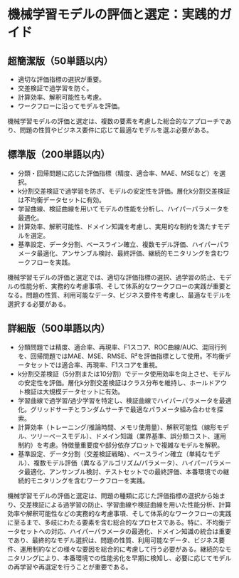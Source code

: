 # 機械学習モデルの評価と選定：実践的ガイド

## 超簡潔版（50単語以内）
- 適切な評価指標の選択が重要。
- 交差検証で過学習を防ぐ。
- 計算効率、解釈可能性も考慮。
- ワークフローに沿ってモデルを評価。

機械学習モデルの評価と選定は、複数の要素を考慮した総合的なアプローチであり、問題の性質やビジネス要件に応じて最適なモデルを選ぶ必要がある。

## 標準版（200単語以内）
- 分類・回帰問題に応じた評価指標（精度、適合率、MAE、MSEなど）を選択。
- k分割交差検証で過学習を防ぎ、モデルの安定性を評価。層化k分割交差検証は不均衡データセットに有効。
- 学習曲線、検証曲線を用いてモデルの性能を分析し、ハイパーパラメータを最適化。
- 計算効率、解釈可能性、ドメイン知識を考慮し、実用的な制約を満たすモデルを選定。
- 基準設定、データ分割、ベースライン確立、複数モデル評価、ハイパーパラメータ最適化、アンサンブル検討、最終評価、継続的モニタリングを含むワークフローを実践。

機械学習モデルの評価と選定では、適切な評価指標の選択、過学習の防止、モデルの性能分析、実務的な考慮事項、そして体系的なワークフローの実践が重要となる。問題の性質、利用可能なデータ、ビジネス要件を考慮し、最適なモデルを選択する必要がある。

## 詳細版（500単語以内）
- 分類問題では精度、適合率、再現率、F1スコア、ROC曲線/AUC、混同行列を、回帰問題ではMAE、MSE、RMSE、R²を評価指標として使用。不均衡データセットでは適合率、再現率、F1スコアを重視。
- k分割交差検証（5分割または10分割）でデータ使用効率を向上させ、モデルの安定性を評価。層化k分割交差検証はクラス分布を維持し、ホールドアウト検証は大規模データセットに有効。
- 学習曲線で過学習/過少学習を特定し、検証曲線でハイパーパラメータを最適化。グリッドサーチとランダムサーチで最適なパラメータ組み合わせを探索。
- 計算効率（トレーニング/推論時間、メモリ使用量）、解釈可能性（線形モデル、ツリーベースモデル）、ドメイン知識（業界基準、誤分類コスト、運用制約）を考慮。特徴量重要度や部分依存プロットで複雑なモデルを解釈。
- 基準設定、データ分割（交差検証戦略）、ベースライン確立（単純なモデル）、複数モデル評価（異なるアルゴリズム/パラメータ）、ハイパーパラメータ最適化、アンサンブル検討、テストセットでの最終評価、本番環境での継続的モニタリングを含むワークフローを実践。

機械学習モデルの評価と選定は、問題の種類に応じた評価指標の選択から始まり、交差検証による過学習の防止、学習曲線や検証曲線を用いた性能分析、計算効率や解釈可能性などの実務的な考慮事項、そして体系的なワークフローの実践に至るまで、多岐にわたる要素を含む総合的なプロセスである。特に、不均衡データセットへの対応、ハイパーパラメータの最適化、ドメイン知識の統合は重要であり、最終的なモデル選択は、問題の性質、利用可能なデータ、ビジネス要件、運用制約などの様々な要因を総合的に考慮して行う必要がある。継続的なモニタリングにより、本番環境での性能劣化を早期に検知し、必要に応じてモデルの再学習や再選定を行うことが重要である。